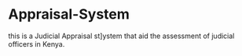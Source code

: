 # Appraisal-System
this is a Judicial Appraisal st]ystem that aid the assessment of judicial officers in Kenya.
